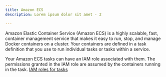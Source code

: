 ```yaml
---
title: Amazon ECS
description: Lorem ipsum dolor sit amet - 2

---
```


Amazon Elastic Container Service (Amazon ECS) is a highly scalable, fast, container management service that makes it easy to run, stop, and manage Docker containers on a cluster. Your containers are defined in a task definition that you use to run individual tasks or tasks within a service.

Your Amazon ECS tasks can have an IAM role associated with them. The permissions granted in the IAM role are assumed by the containers running in the task. [IAM roles for tasks](https://docs.aws.amazon.com/AmazonECS/latest/developerguide/task-iam-roles.html)